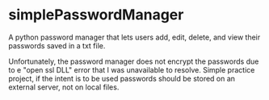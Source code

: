 # simplePasswordManager
A python password manager that lets users add, edit, delete, and view their passwords saved in a txt file. 

Unfortunately, the password manager does not encrypt the passwords due to e "open ssl DLL" error that I was unavailable to resolve. 
Simple practice project, if the intent is to be used passwords should be stored on an external server, not on local files. 
